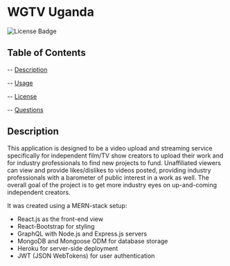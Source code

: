 # WGTV Uganda

![License Badge](https://img.shields.io/badge/license-MIT-blue)

## Table of Contents

-- [Description](#description)

-- [Usage](#usage)

-- [License](#license)

-- [Questions](#questions)

## Description

This application is designed to be a video upload and streaming service specifically for independent film/TV show creators to upload their work and for industry professionals to find new projects to fund. Unaffiliated viewers can view and provide likes/dislikes to videos posted, providing industry professionals with a barometer of public interest in a work as well. The overall goal of the project is to get more industry eyes on up-and-coming independent creators.

It was created using a MERN-stack setup:

- React.js as the front-end view
- React-Bootstrap for styling
- GraphQL with Node.js and Express.js servers
- MongoDB and Mongoose ODM for database storage
- Heroku for server-side deployment
- JWT (JSON WebTokens) for user authentication

